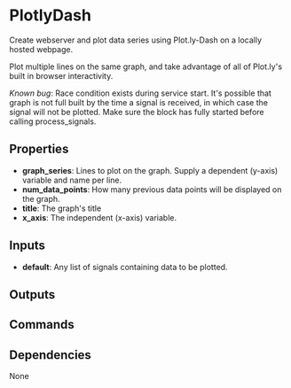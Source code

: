 PlotlyDash
==========
Create webserver and plot data series using Plot.ly-Dash on a locally hosted webpage.

Plot multiple lines on the same graph, and take advantage of all of Plot.ly's built in browser interactivity.

*Known bug*: Race condition exists during service start.  It's possible that graph is not full built by the time a signal is received, in which case the signal will not be plotted.  Make sure the block has fully started before calling process_signals.

Properties
----------
- **graph_series**: Lines to plot on the graph. Supply a dependent (y-axis) variable and name per line.
- **num_data_points**: How many previous data points will be displayed on the graph.
- **title**: The graph's title
- **x_axis**: The independent (x-axis) variable.

Inputs
------
- **default**: Any list of signals containing data to be plotted.

Outputs
-------

Commands
--------

Dependencies
------------
None

